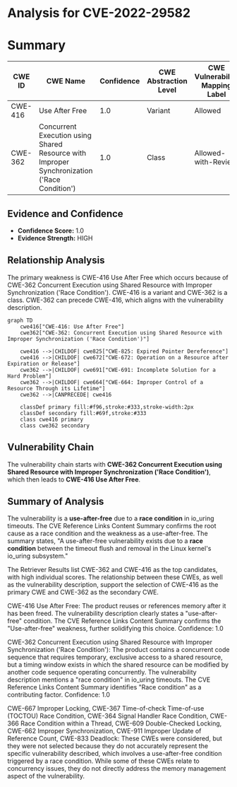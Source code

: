 # Analysis for CVE-2022-29582

# Summary
| CWE ID | CWE Name | Confidence | CWE Abstraction Level | CWE Vulnerability Mapping Label | CWE-Vulnerability Mapping Notes |
|---|---|---|---|---|---|
| CWE-416 | Use After Free | 1.0 | Variant | Allowed | Primary CWE |
| CWE-362 | Concurrent Execution using Shared Resource with Improper Synchronization ('Race Condition') | 1.0 | Class | Allowed-with-Review | Secondary CWE |

## Evidence and Confidence

*   **Confidence Score:** 1.0
*   **Evidence Strength:** HIGH

## Relationship Analysis
The primary weakness is CWE-416 Use After Free which occurs because of CWE-362 Concurrent Execution using Shared Resource with Improper Synchronization ('Race Condition'). CWE-416 is a variant and CWE-362 is a class. CWE-362 can precede CWE-416, which aligns with the vulnerability description.

```mermaid
graph TD
    cwe416["CWE-416: Use After Free"]
    cwe362["CWE-362: Concurrent Execution using Shared Resource with Improper Synchronization ('Race Condition')"]
    
    cwe416 -->|CHILDOF| cwe825["CWE-825: Expired Pointer Dereference"]
    cwe416 -->|CHILDOF| cwe672["CWE-672: Operation on a Resource after Expiration or Release"]
    cwe362 -->|CHILDOF| cwe691["CWE-691: Incomplete Solution for a Hard Problem"]
    cwe362 -->|CHILDOF| cwe664["CWE-664: Improper Control of a Resource Through its Lifetime"]
    cwe362 -->|CANPRECEDE| cwe416
    
    classDef primary fill:#f96,stroke:#333,stroke-width:2px
    classDef secondary fill:#69f,stroke:#333
    class cwe416 primary
    class cwe362 secondary
```

## Vulnerability Chain
The vulnerability chain starts with **CWE-362 Concurrent Execution using Shared Resource with Improper Synchronization ('Race Condition')**, which then leads to **CWE-416 Use After Free**.

## Summary of Analysis
The vulnerability is a **use-after-free** due to a **race condition** in io_uring timeouts. The CVE Reference Links Content Summary confirms the root cause as a race condition and the weakness as a use-after-free. The summary states, "A use-after-free vulnerability exists due to a **race condition** between the timeout flush and removal in the Linux kernel's io_uring subsystem."

The Retriever Results list CWE-362 and CWE-416 as the top candidates, with high individual scores. The relationship between these CWEs, as well as the vulnerability description, support the selection of CWE-416 as the primary CWE and CWE-362 as the secondary CWE.

CWE-416 Use After Free: The product reuses or references memory after it has been freed. The vulnerability description clearly states a "use-after-free" condition. The CVE Reference Links Content Summary confirms the "Use-after-free" weakness, further solidifying this choice. Confidence: 1.0

CWE-362 Concurrent Execution using Shared Resource with Improper Synchronization ('Race Condition'): The product contains a concurrent code sequence that requires temporary, exclusive access to a shared resource, but a timing window exists in which the shared resource can be modified by another code sequence operating concurrently. The vulnerability description mentions a "race condition" in io_uring timeouts. The CVE Reference Links Content Summary identifies "Race condition" as a contributing factor. Confidence: 1.0

CWE-667 Improper Locking, CWE-367 Time-of-check Time-of-use (TOCTOU) Race Condition, CWE-364 Signal Handler Race Condition, CWE-366 Race Condition within a Thread, CWE-609 Double-Checked Locking, CWE-662 Improper Synchronization, CWE-911 Improper Update of Reference Count, CWE-833 Deadlock: These CWEs were considered, but they were not selected because they do not accurately represent the specific vulnerability described, which involves a use-after-free condition triggered by a race condition. While some of these CWEs relate to concurrency issues, they do not directly address the memory management aspect of the vulnerability.